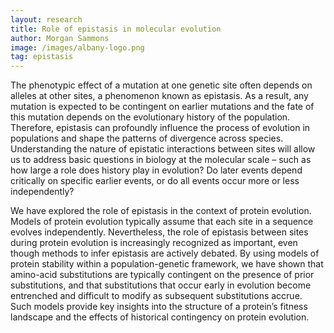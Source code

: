 ```yaml
---
layout: research
title: Role of epistasis in molecular evolution
author: Morgan Sammons
image: /images/albany-logo.png
tag: epistasis
---
```


The phenotypic effect of a mutation at one genetic site often depends on alleles at other sites, a phenomenon known as epistasis. As a result, any mutation is expected to be contingent on earlier mutations and the fate of this mutation  depends on the evolutionary history of the population. Therefore, epistasis can profoundly influence the process of evolution in populations and shape the patterns of divergence across species. Understanding the nature of epistatic interactions between sites will allow us to address basic questions in biology at the molecular scale – such as how large a role does history play in evolution? Do later events depend critically on specific earlier events, or do all events occur more or less independently?

We have explored the role of epistasis in the context of protein evolution. Models of protein evolution typically assume that each site in a sequence evolves independently. Nevertheless, the role of epistasis between sites during protein evolution is increasingly recognized as important, even though methods to infer epistasis are actively debated. By using models of protein stability within a population-genetic framework, we have shown that amino-acid substitutions are typically contingent on the presence of prior substitutions, and that substitutions that occur early in evolution become entrenched and difficult to modify as subsequent substitutions accrue. Such models provide key insights into the structure of a protein’s fitness landscape and the effects of historical contingency on protein evolution.